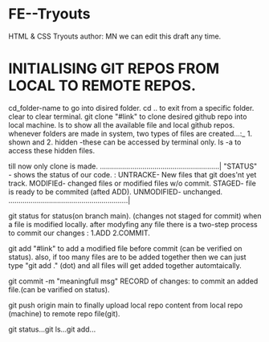 # FE--Tryouts
HTML &amp; CSS Tryouts
author: MN
we can edit this draft any time.

# INITIALISING GIT REPOS FROM LOCAL TO REMOTE REPOS.
cd_folder-name       to go into disired folder.
cd ..                to exit from a specific folder.
clear                to clear terminal.
git clone "#link"    to clone desired github repo into local machine.
ls                   to show all the available file and local github repos.
                     whenever folders are made in system, two types of files are created...:_    1. shown   and  2. hidden  -these can be accessed by terminal only.
ls -a                to access these hidden files.

till now only clone is made.
...........................................................| 
"STATUS" - shows the status of our code.
:
UNTRACKE-  New files that git does'nt yet track.
MODIFIEd-  changed files or modified files w/o commit.
STAGED-    file is ready to be commited (afted ADD).
UNMODIFIED- unchanged.
...........................................................|

git status                          for status(on branch main).
                                    (changes not staged for commit) when a file is modified locally.
                                    after modyfing any file there is a two-step process to commit our changes : 1.ADD  2.COMMIT.

git add "#link"                     to add a modified file before commit (can be verified on status).
                                    also, if too many files are to be added together then we can just type "git add ." (dot) and all files will get added together automtaically.

git commit -m "meaningfull msg"     RECORD  of changes:
                                    to commit an added file.(can be varified on status).

git push origin main                to finally upload local repo content from local repo (machine) to remote repo file(git).

git status...git ls...git add...